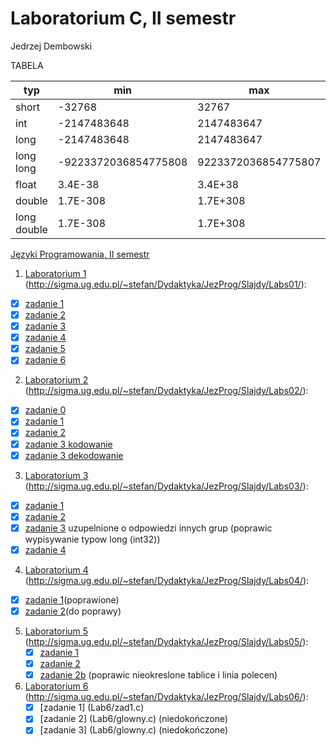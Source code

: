 # Laboratorium C, II semestr
Jedrzej Dembowski

TABELA

|typ        |                  min|                  max|    ziarno| prec|we/wy|
|-----------|---------------------|---------------------|----------|-----|-----|
|short      |               -32768|                32767|          |     | i   |
|int        |          -2147483648|           2147483647|          |     | d   |
|long       |          -2147483648|           2147483647|          |     | li  |
|long long  | -9223372036854775808|  9223372036854775807|          |     | lli |
|float      |              3.4E-38|              3.4E+38|       0  |   6 | f   |
|double     |             1.7E-308|             1.7E+308|       0  |  15 | lf  |
|long double|             1.7E-308|             1.7E+308|       0  |  18 | Lf  |


[Języki Programowania, II semestr](http://sigma.ug.edu.pl/~stefan/Dydaktyka/JezProg/)

1. [Laboratorium 1](lab1) (http://sigma.ug.edu.pl/~stefan/Dydaktyka/JezProg/Slajdy/Labs01/):
  * [x] [zadanie 1](lab1/zad1.c)
  * [x] [zadanie 2](lab1/zad2.c)
  * [x] [zadanie 3](lab1/zad3.c)
  * [x] [zadanie 4](lab1/zad4.c)
  * [x] [zadanie 5](lab1/zad5.c)
  * [x] [zadanie 6](lab1/zad6.c)
2. [Laboratorium 2](lab2) (http://sigma.ug.edu.pl/~stefan/Dydaktyka/JezProg/Slajdy/Labs02/):
  * [x] [zadanie 0](lab2/zad0.c)
  * [x] [zadanie 1](lab2/zad1.c)
  * [x] [zadanie 2](lab2/zad2.c)
  * [x] [zadanie 3 kodowanie](lab2/zad3code.c)
  * [x] [zadanie 3 dekodowanie](lab2/zad3uncode.c)
3. [Laboratorium 3](lab3) (http://sigma.ug.edu.pl/~stefan/Dydaktyka/JezProg/Slajdy/Labs03/):
  * [x] [zadanie 1](lab3/zad1.c)
  * [x] [zadanie 2](lab3/zad2.c)
  * [x] [zadanie 3](lab3/zad3.c) uzupelnione o odpowiedzi innych grup (poprawic wypisywanie typow long (int32))
  * [x] [zadanie 4](lab3/zad4.c)
4. [Laboratorium 4](Lab4) (http://sigma.ug.edu.pl/~stefan/Dydaktyka/JezProg/Slajdy/Labs04/):  
  * [x] [zadanie 1](Lab4/zad1.c)(poprawione)
  * [x] [zadanie 2](Lab4/zad2.c)(do poprawy)
5. [Laboratorium 5](Lab5) (http://sigma.ug.edu.pl/~stefan/Dydaktyka/JezProg/Slajdy/Labs05/):  
   * [x] [zadanie 1](Lab5/zad1.c)
   * [x] [zadanie 2](Lab5/zad2.c)
   * [x] [zadanie 2b](Lab5/zad2b.c) (poprawic nieokreslone tablice i linia polecen)
6. [Laboratorium 6](Lab6) (http://sigma.ug.edu.pl/~stefan/Dydaktyka/JezProg/Slajdy/Labs06/):
   * [x] [zadanie 1] (Lab6/zad1.c)  
   * [x] [zadanie 2] (Lab6/glowny.c)  (niedokończone)
   * [x] [zadanie 3] (Lab6/glowny.c)  (niedokończone)

